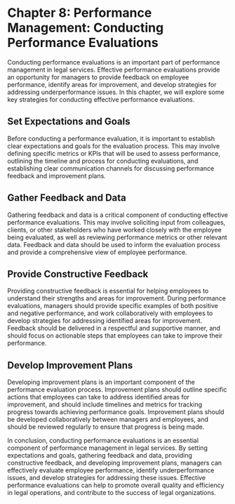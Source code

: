 Chapter 8: Performance Management: Conducting Performance Evaluations
=====================================================================

Conducting performance evaluations is an important part of performance management in legal services. Effective performance evaluations provide an opportunity for managers to provide feedback on employee performance, identify areas for improvement, and develop strategies for addressing underperformance issues. In this chapter, we will explore some key strategies for conducting effective performance evaluations.

Set Expectations and Goals
--------------------------

Before conducting a performance evaluation, it is important to establish clear expectations and goals for the evaluation process. This may involve defining specific metrics or KPIs that will be used to assess performance, outlining the timeline and process for conducting evaluations, and establishing clear communication channels for discussing performance feedback and improvement plans.

Gather Feedback and Data
------------------------

Gathering feedback and data is a critical component of conducting effective performance evaluations. This may involve soliciting input from colleagues, clients, or other stakeholders who have worked closely with the employee being evaluated, as well as reviewing performance metrics or other relevant data. Feedback and data should be used to inform the evaluation process and provide a comprehensive view of employee performance.

Provide Constructive Feedback
-----------------------------

Providing constructive feedback is essential for helping employees to understand their strengths and areas for improvement. During performance evaluations, managers should provide specific examples of both positive and negative performance, and work collaboratively with employees to develop strategies for addressing identified areas for improvement. Feedback should be delivered in a respectful and supportive manner, and should focus on actionable steps that employees can take to improve their performance.

Develop Improvement Plans
-------------------------

Developing improvement plans is an important component of the performance evaluation process. Improvement plans should outline specific actions that employees can take to address identified areas for improvement, and should include timelines and metrics for tracking progress towards achieving performance goals. Improvement plans should be developed collaboratively between managers and employees, and should be reviewed regularly to ensure that progress is being made.

In conclusion, conducting performance evaluations is an essential component of performance management in legal services. By setting expectations and goals, gathering feedback and data, providing constructive feedback, and developing improvement plans, managers can effectively evaluate employee performance, identify underperformance issues, and develop strategies for addressing these issues. Effective performance evaluations can help to promote overall quality and efficiency in legal operations, and contribute to the success of legal organizations.
